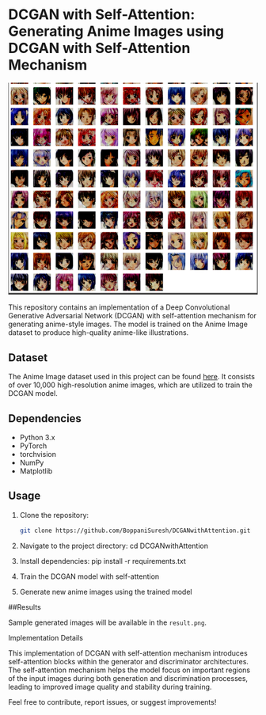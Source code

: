 # DCGAN with Self-Attention: Generating Anime Images using DCGAN with Self-Attention Mechanism

![Generated Anime Images](result.png)

This repository contains an implementation of a Deep Convolutional Generative Adversarial Network (DCGAN) with self-attention mechanism for generating anime-style images. The model is trained on the Anime Image dataset to produce high-quality anime-like illustrations.

## Dataset
The Anime Image dataset used in this project can be found [here](https://www.kaggle.com/datasets/splcher/animefacedataset/data). It consists of over 10,000 high-resolution anime images, which are utilized to train the DCGAN model.

## Dependencies
- Python 3.x
- PyTorch
- torchvision
- NumPy
- Matplotlib

## Usage
1. Clone the repository:
   ```bash
   git clone https://github.com/BoppaniSuresh/DCGANwithAttention.git

2. Navigate to the project directory: cd DCGANwithAttention
   
3. Install dependencies: pip install -r requirements.txt

4. Train the DCGAN model with self-attention

5. Generate new anime images using the trained model

##Results

Sample generated images will be available in the `result.png`.

Implementation Details

This implementation of DCGAN with self-attention mechanism introduces self-attention blocks within the generator and discriminator architectures. The self-attention mechanism helps the model focus on important regions of the input images during both generation and discrimination processes, leading to improved image quality and stability during training.

Feel free to contribute, report issues, or suggest improvements!
